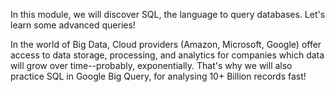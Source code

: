 In this module, we will discover SQL, the language to query databases. Let's learn some advanced queries!

In the world of Big Data, Cloud providers (Amazon, Microsoft, Google) offer access to data storage, processing, and analytics for companies which data will grow over time--probably, exponentially. That's why we will also practice SQL in Google Big Query, for analysing 10+ Billion records fast!
